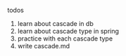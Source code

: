 todos

1. learn about cascade in db
2. learn about cascade type in spring
3. practice with each cascade type
4. write cascade.md